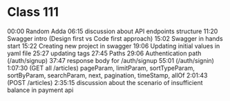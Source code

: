 # Class 111

00:00 Random Adda
06:15 discussion about API endpoints structure
11:20 Swagger intro (Design first vs Code first approach)
15:02 Swagger in hands start
15:22 Creating new project in swagger
19:06 Updating initial values in yaml file
25:27 updating tags
27:45 Paths
29:06 Authentication path (/auth/signup) 37:47 response body for /auth/signup
55:01 (/auth/signin)
1:07:30 (GET all /articles) pageParam, limitParam, sortTypeParam, sortByParam, searchParam, next, pagination, timeStamp, allOf
2:01:43 (POST /articles)
2:35:15 discussion about the scenario of insufficient balance in payment api
